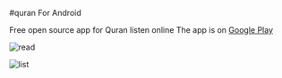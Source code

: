#quran For Android

Free open source app for Quran listen online The app is on [Google Play](https://play.google.com/store/apps/details?id=com.onlines.quranonlinesapp&hl=en)

![read](https://lh3.googleusercontent.com/sD90RlO9fnpPiMQj_1344SAqcZt4JQprdBR5mRv_iA3JzgPvF29OSVKr_Wxkto_itKoa=h900)


![list](https://lh3.googleusercontent.com/Vpb2pbEQUhU3XqRJzq7M3WSDqa44OD38hUxgIPTzXMzjfPnR6iauPYQ7cpqHTA9GK7Q=h900)
